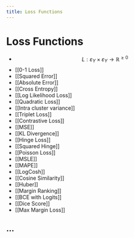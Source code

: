 ```yaml
---
title: Loss Functions
---
```


# Loss Functions
- $$L :\varepsilon_{Y}\times \varepsilon_{Y} \rightarrow \mathbb{R}^{\geq 0} $$
- [[0-1 Loss]]
- [[Squared Error]]
- [[Absolute Error]]
- [[Cross Entropy]]
- [[Log Likelihood Loss]]
- [[Quadratic Loss]]
- [[Intra cluster variance]]
- [[Triplet Loss]]
- [[Contrastive Loss]]
- [[MSE]]
- [[KL Divergence]]
- [[Hinge Loss]]
- [[Squared Hinge]]
- [[Poisson Loss]]
- [[MSLE]]
- [[MAPE]]
- [[LogCosh]]
- [[Cosine Similarity]]
- [[Huber]]
- [[Margin Ranking]]
- [[BCE with Logits]]
- [[Dice Score]]
- [[Max Margin Loss]]

## …




